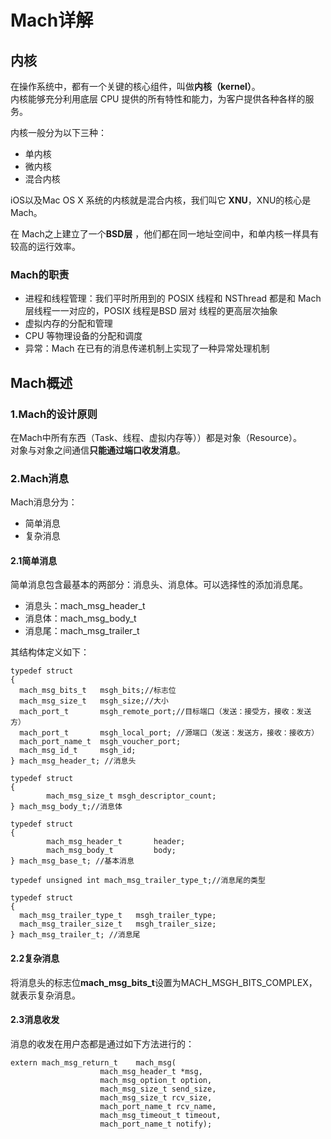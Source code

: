 # Mach详解

## 内核

在操作系统中，都有一个关键的核心组件，叫做**内核（kernel）**。  
内核能够充分利用底层 CPU 提供的所有特性和能力，为客户提供各种各样的服务。

内核一般分为以下三种：

- 单内核
- 微内核
- 混合内核

iOS以及Mac OS X 系统的内核就是混合内核，我们叫它 **XNU**，XNU的核心是 Mach。
  
在 Mach之上建立了一个**BSD层** ，他们都在同一地址空间中，和单内核一样具有较高的运行效率。

### Mach的职责

- 进程和线程管理：我们平时所用到的 POSIX 线程和 NSThread 都是和 Mach 层线程一一对应的，POSIX 线程是BSD 层对 线程的更高层次抽象
- 虚拟内存的分配和管理
- CPU 等物理设备的分配和调度
- 异常：Mach 在已有的消息传递机制上实现了一种异常处理机制

## Mach概述
### 1.Mach的设计原则
在Mach中所有东西（Task、线程、虚拟内存等））都是对象（Resource）。  
对象与对象之间通信**只能通过端口收发消息**。
### 2.Mach消息
Mach消息分为：
- 简单消息
- 复杂消息
#### 2.1简单消息
简单消息包含最基本的两部分：消息头、消息体。可以选择性的添加消息尾。  
- 消息头：mach_msg_header_t
- 消息体：mach_msg_body_t
- 消息尾：mach_msg_trailer_t  

其结构体定义如下：
```
typedef struct 
{
  mach_msg_bits_t   msgh_bits;//标志位
  mach_msg_size_t   msgh_size;//大小
  mach_port_t       msgh_remote_port;//目标端口（发送：接受方，接收：发送方）
  mach_port_t       msgh_local_port; //源端口（发送：发送方，接收：接收方）
  mach_port_name_t  msgh_voucher_port;
  mach_msg_id_t     msgh_id;
} mach_msg_header_t; //消息头

typedef struct
{
        mach_msg_size_t msgh_descriptor_count;
} mach_msg_body_t;//消息体

typedef struct
{
        mach_msg_header_t       header;
        mach_msg_body_t         body;
} mach_msg_base_t; //基本消息

typedef unsigned int mach_msg_trailer_type_t;//消息尾的类型

typedef struct 
{
  mach_msg_trailer_type_t   msgh_trailer_type;
  mach_msg_trailer_size_t   msgh_trailer_size;
} mach_msg_trailer_t; //消息尾
```
#### 2.2复杂消息
将消息头的标志位**mach_msg_bits_t**设置为MACH_MSGH_BITS_COMPLEX，就表示复杂消息。

#### 2.3消息收发
消息的收发在用户态都是通过如下方法进行的：
```
extern mach_msg_return_t    mach_msg(
                    mach_msg_header_t *msg,
                    mach_msg_option_t option,
                    mach_msg_size_t send_size,
                    mach_msg_size_t rcv_size,
                    mach_port_name_t rcv_name,
                    mach_msg_timeout_t timeout,
                    mach_port_name_t notify);  
```
